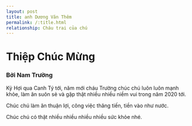 ```yaml
---
layout: post
title: anh Dương Văn Thêm
permalink: /:title.html
relationship: Cháu trai của chú
---
```

    
<h1 class="content__title">Thiệp Chúc Mừng</h1>
<h3 class="content__author">Bởi Nam Trường</h3>

Kỷ Hợi qua Canh Tý tới, năm mới cháu Trường chúc chú luôn luôn mạnh khỏe, làm ăn suôn sẻ và gặp thật nhiều nhiều niềm vui trong năm 2020 tới.

Chúc chú làm ăn thuận lợi, công việc thăng tiến, tiền vào như nước.

Chúc chú có thật nhiều nhiều nhiều nhiều sức khỏe nhé.